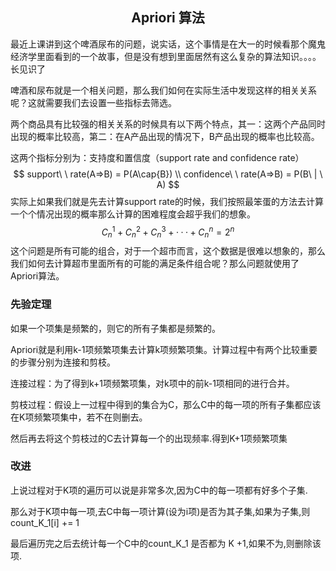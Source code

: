 <h2 align = "center">Apriori 算法</h2>

最近上课讲到这个啤酒尿布的问题，说实话，这个事情是在大一的时候看那个魔鬼经济学里面看到的一个故事，但是没有想到里面居然有这么复杂的算法知识。。。。长见识了

啤酒和尿布就是一个相关问题，那么我们如何在实际生活中发现这样的相关关系呢？这就需要我们去设置一些指标去筛选。

两个商品具有比较强的相关关系的时候具有以下两个特点，其一：这两个产品同时出现的概率比较高，第二：在A产品出现的情况下，B产品出现的概率也比较高。

这两个指标分别为：支持度和置信度（support rate  and confidence rate）
$$
support\ \ rate(A=>B) = P(A\cap{B}) \\
confidence\ \ rate(A=>B) = P(B\ | \ A)
$$
实际上如果我们就是先去计算support rate的时候，我们按照最笨蛋的方法去计算一个个情况出现的概率那么计算的困难程度会超乎我们的想象。
$$
C^1_n + C^2_n + C^3_n + ··· + C^n_n = 2^n
$$
这个问题是所有可能的组合，对于一个超市而言，这个数据是很难以想象的，那么我们如何去计算超市里面所有的可能的满足条件组合呢？那么问题就使用了Apriori算法。

### 先验定理

如果一个项集是频繁的，则它的所有子集都是频繁的。

Apriori就是利用k-1项频繁项集去计算k项频繁项集。计算过程中有两个比较重要的步骤分别为连接和剪枝。

连接过程：为了得到k+1项频繁项集，对k项中的前k-1项相同的进行合并。

剪枝过程：假设上一过程中得到的集合为C，那么C中的每一项的所有子集都应该在K项频繁项集中，若不在则删去。

然后再去将这个剪枝过的C去计算每一个的出现频率.得到K+1项频繁项集

### 改进

上说过程对于K项的遍历可以说是非常多次,因为C中的每一项都有好多个子集.

那么对于K项中每一项,去C中每一项计算(设为i项)是否为其子集,如果为子集,则count_K_1[i] += 1

最后遍历完之后去统计每一个C中的count_K_1 是否都为 K +1,如果不为,则删除该项. 